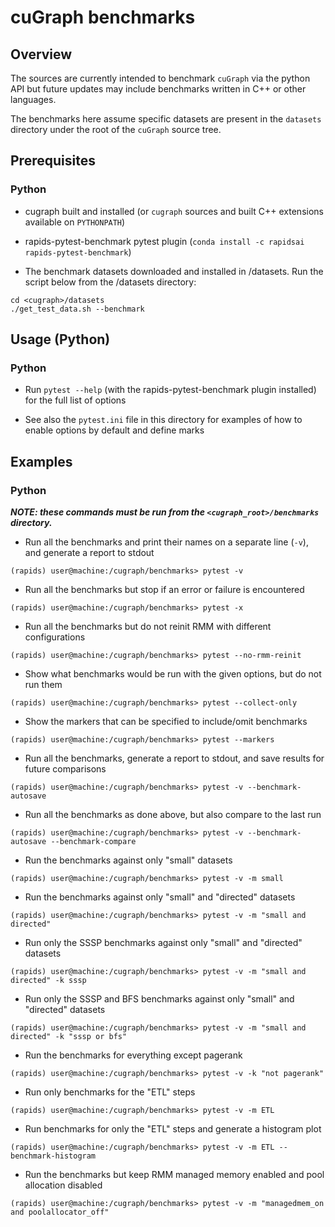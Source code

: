 # cuGraph benchmarks

## Overview

The sources are currently intended to benchmark `cuGraph` via the python API
but future updates may include benchmarks written in C++ or other languages.

The benchmarks here assume specific datasets are present in the `datasets`
directory under the root of the `cuGraph` source tree.

## Prerequisites
### Python
* cugraph built and installed (or `cugraph` sources and built C++ extensions
  available on `PYTHONPATH`)

* rapids-pytest-benchmark pytest plugin (`conda install -c rapidsai
  rapids-pytest-benchmark`)

* The benchmark datasets downloaded and installed in <cugraph>/datasets. Run the
script below from the <cugraph>/datasets directory:
```
cd <cugraph>/datasets
./get_test_data.sh --benchmark
```

## Usage (Python)
### Python
* Run `pytest --help` (with the rapids-pytest-benchmark plugin installed) for
  the full list of options

* See also the `pytest.ini` file in this directory for examples of how to enable
  options by default and define marks

## Examples
### Python
_**NOTE: these commands must be run from the `<cugraph_root>/benchmarks` directory.**_
* Run all the benchmarks and print their names on a separate line (`-v`), and generate a report to stdout
```
(rapids) user@machine:/cugraph/benchmarks> pytest -v
```

* Run all the benchmarks but stop if an error or failure is encountered
```
(rapids) user@machine:/cugraph/benchmarks> pytest -x
```

* Run all the benchmarks but do not reinit RMM with different configurations
```
(rapids) user@machine:/cugraph/benchmarks> pytest --no-rmm-reinit
```

* Show what benchmarks would be run with the given options, but do not run them
```
(rapids) user@machine:/cugraph/benchmarks> pytest --collect-only
```

* Show the markers that can be specified to include/omit benchmarks
```
(rapids) user@machine:/cugraph/benchmarks> pytest --markers
```

* Run all the benchmarks, generate a report to stdout, and save results for future comparisons
```
(rapids) user@machine:/cugraph/benchmarks> pytest -v --benchmark-autosave
```

* Run all the benchmarks as done above, but also compare to the last run
```
(rapids) user@machine:/cugraph/benchmarks> pytest -v --benchmark-autosave --benchmark-compare
```

* Run the benchmarks against only "small" datasets
```
(rapids) user@machine:/cugraph/benchmarks> pytest -v -m small
```

* Run the benchmarks against only "small" and "directed" datasets
```
(rapids) user@machine:/cugraph/benchmarks> pytest -v -m "small and directed"
```

* Run only the SSSP benchmarks against only "small" and "directed" datasets
```
(rapids) user@machine:/cugraph/benchmarks> pytest -v -m "small and directed" -k sssp
```

* Run only the SSSP and BFS benchmarks against only "small" and "directed" datasets
```
(rapids) user@machine:/cugraph/benchmarks> pytest -v -m "small and directed" -k "sssp or bfs"
```

* Run the benchmarks for everything except pagerank
```
(rapids) user@machine:/cugraph/benchmarks> pytest -v -k "not pagerank"
```

* Run only benchmarks for the "ETL" steps
```
(rapids) user@machine:/cugraph/benchmarks> pytest -v -m ETL
```

* Run benchmarks for only the "ETL" steps and generate a histogram plot
```
(rapids) user@machine:/cugraph/benchmarks> pytest -v -m ETL --benchmark-histogram
```

* Run the benchmarks but keep RMM managed memory enabled and pool allocation disabled
```
(rapids) user@machine:/cugraph/benchmarks> pytest -v -m "managedmem_on and poolallocator_off"
```
